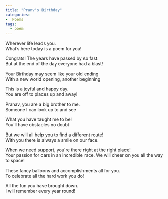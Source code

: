 ```yaml
---
title: "Pranv's Birthday"
categories: 
-  Poems
tags:
  - poem
---
```

Wherever life leads you.    
What’s here today is a poem for you!

Congrats! The years have passed by so fast.       
But at the end of the day everyone had a blast!

Your Birthday may seem like your old ending     
With a new world opening, another beginning 

This is a joyful and happy day.   
You are off to places up and away!

Pranav, you are a big brother to me.   
Someone I can look up to and see

What you have taught me to be!    
You’ll have obstacles no doubt

But we will all help you to find a different route!    
With you there is always a smile on our face.

When we need support, you're there right at the right place!    
Your passion for cars in an incredible race. 
We will cheer on you all the way to space!


These fancy balloons and accomplishments all for you.  
To celebrate all the hard work you do!


All the fun you have brought down.   
I will remember every year round!


